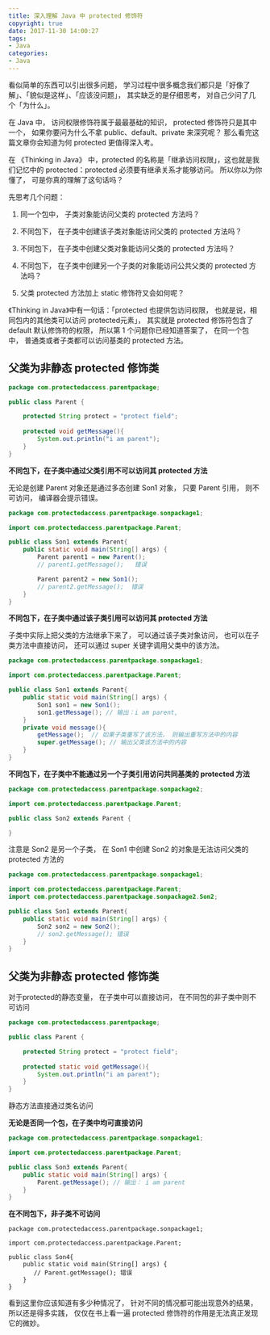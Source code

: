 ```yaml
---
title: 深入理解 Java 中 protected 修饰符
copyright: true
date: 2017-11-30 14:00:27
tags:
- Java
categories:
- Java
---
```


看似简单的东西可以引出很多问题， 学习过程中很多概念我们都只是「好像了解」、「貌似是这样」、「应该没问题」， 其实缺乏的是仔细思考， 对自己少问了几个「为什么」。

在 Java 中， 访问权限修饰符属于最最基础的知识， protected 修饰符只是其中一个， 如果你要问为什么不拿 public、default、private 来深究呢？ 那么看完这篇文章你会知道为何 protected 更值得深入考。

<!-- more -->

在 《Thinking in Java》 中，protected 的名称是「继承访问权限」，这也就是我们记忆中的 protected：protected 必须要有继承关系才能够访问。 所以你以为你懂了， 可是你真的理解了这句话吗？

先思考几个问题：
1. 同一个包中， 子类对象能访问父类的 protected 方法吗？

2. 不同包下， 在子类中创建该子类对象能访问父类的 protected 方法吗？

3. 不同包下， 在子类中创建父类对象能访问父类的 protected 方法吗？

4. 不同包下， 在子类中创建另一个子类的对象能访问公共父类的 protected 方法吗？

5. 父类 protected 方法加上 static 修饰符又会如何呢？

《Thinking in Java》中有一句话：「protected 也提供包访问权限， 也就是说，相同包内的其他类可以访问 protected元素」， 其实就是 protected 修饰符包含了 default 默认修饰符的权限， 所以第 1 个问题你已经知道答案了， 在同一个包中， 普通类或者子类都可以访问基类的 protected 方法。

## 父类为非静态 protected 修饰类 ##

```java
package com.protectedaccess.parentpackage;

public class Parent {

    protected String protect = "protect field";
    
    protected void getMessage(){
        System.out.println("i am parent");
    }
}
```

**不同包下，在子类中通过父类引用不可以访问其 protected 方法**


无论是创建 Parent 对象还是通过多态创建 Son1 对象， 只要 Parent 引用， 则不可访问， 编译器会提示错误。

```java
package com.protectedaccess.parentpackage.sonpackage1;

import com.protectedaccess.parentpackage.Parent;

public class Son1 extends Parent{
    public static void main(String[] args) {
        Parent parent1 = new Parent();
        // parent1.getMessage();   错误

        Parent parent2 = new Son1();
        // parent2.getMessage();  错误
    }
}
```

**不同包下，在子类中通过该子类引用可以访问其 protected 方法**

子类中实际上把父类的方法继承下来了， 可以通过该子类对象访问， 也可以在子类方法中直接访问，  还可以通过 super 关键字调用父类中的该方法。

```java
package com.protectedaccess.parentpackage.sonpackage1;

import com.protectedaccess.parentpackage.Parent;

public class Son1 extends Parent{
    public static void main(String[] args) {
        Son1 son1 = new Son1();
        son1.getMessage(); // 输出：i am parent,
    }
    private void message(){
        getMessage();  // 如果子类重写了该方法， 则输出重写方法中的内容
        super.getMessage(); // 输出父类该方法中的内容
    }
}
```

**不同包下，在子类中不能通过另一个子类引用访问共同基类的 protected 方法**

```java
package com.protectedaccess.parentpackage.sonpackage2;

import com.protectedaccess.parentpackage.Parent;

public class Son2 extends Parent {

}
```

注意是 Son2 是另一个子类， 在 Son1 中创建 Son2 的对象是无法访问父类的 protected 方法的

```java
package com.protectedaccess.parentpackage.sonpackage1;

import com.protectedaccess.parentpackage.Parent;
import com.protectedaccess.parentpackage.sonpackage2.Son2;

public class Son1 extends Parent{
    public static void main(String[] args) {
        Son2 son2 = new Son2();
        // son2.getMessage(); 错误
    }
}
```

## 父类为非静态 protected 修饰类 ##

对于protected的静态变量， 在子类中可以直接访问， 在不同包的非子类中则不可访问

```java
package com.protectedaccess.parentpackage;

public class Parent {

    protected String protect = "protect field";
    
    protected static void getMessage(){
        System.out.println("i am parent");
    }
}
```

静态方法直接通过类名访问

**无论是否同一个包，在子类中均可直接访问**

```java
package com.protectedaccess.parentpackage.sonpackage1;

import com.protectedaccess.parentpackage.Parent;

public class Son3 extends Parent{
    public static void main(String[] args) {
        Parent.getMessage(); // 输出： i am parent
    }
}
```

**在不同包下，非子类不可访问**

```
package com.protectedaccess.parentpackage.sonpackage1;

import com.protectedaccess.parentpackage.Parent;

public class Son4{
    public static void main(String[] args) {
       // Parent.getMessage(); 错误
    }
}
```

看到这里你应该知道有多少种情况了， 针对不同的情况都可能出现意外的结果， 所以还是得多实践， 仅仅在书上看一遍 protected 修饰符的作用是无法真正发现它的微妙。












